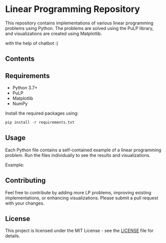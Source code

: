 # Linear Programming Repository
This repository contains implementations of various linear programming problems using Python. The problems are solved using the PuLP library, and visualizations are created using Matplotlib.

with the help of chatbot :)

## Contents

## Requirements

- Python 3.7+
- PuLP
- Matplotlib
- NumPy

Install the required packages using:
```python
pip install -r requirements.txt
```

## Usage

Each Python file contains a self-contained example of a linear programming problem. Run the files individually to see the results and visualizations.

Example:

## Contributing

Feel free to contribute by adding more LP problems, improving existing implementations, or enhancing visualizations. Please submit a pull request with your changes.

## License

This project is licensed under the MIT License - see the [LICENSE](LICENSE) file for details.
